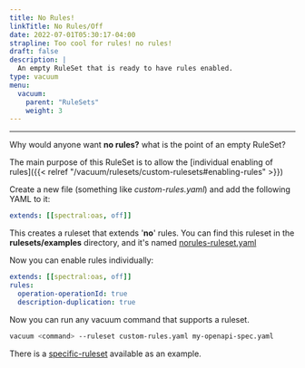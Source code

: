```yaml
---
title: No Rules!
linkTitle: No Rules/Off
date: 2022-07-01T05:30:17-04:00
strapline: Too cool for rules! no rules!
draft: false
description: |
  An empty RuleSet that is ready to have rules enabled.
type: vacuum
menu:
  vacuum:
    parent: "RuleSets"
    weight: 3
---
```

---

Why would anyone want **no rules?** what is the point of an empty RuleSet?

The main purpose of this RuleSet is to allow the [individual enabling of rules]({{< relref "/vacuum/rulesets/custom-rulesets#enabling-rules" >}})

Create a new file (something like _custom-rules.yaml_) and add the following YAML to it:

```yaml
extends: [[spectral:oas, off]]
```
This creates a ruleset that extends '**no**' rules. You can find this ruleset in the **rulesets/examples** directory,
and it's named [norules-ruleset.yaml](https://github.com/daveshanley/vacuum/blob/main/rulesets/examples/norules-ruleset.yaml)

Now you can enable rules individually:

```yaml
extends: [[spectral:oas, off]]
rules:
  operation-operationId: true
  description-duplication: true
```

Now you can run any vacuum command that supports a ruleset.

```zsh
vacuum <command> --ruleset custom-rules.yaml my-openapi-spec.yaml
```

There is a [specific-ruleset](https://github.com/daveshanley/vacuum/blob/main/rulesets/examples/specific-ruleset.yaml) 
available as an example.
